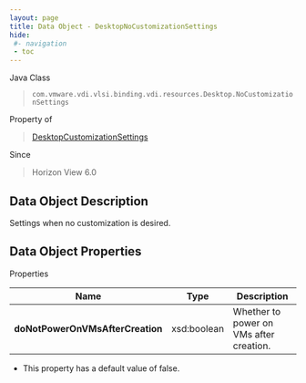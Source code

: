 ```yaml
---
layout: page
title: Data Object - DesktopNoCustomizationSettings
hide:
 #- navigation
 - toc
---
```






Java Class  
> `com.vmware.vdi.vlsi.binding.vdi.resources.Desktop.NoCustomizationSettings`

Property of  
> [DesktopCustomizationSettings](vdi.resources.Desktop.CustomizationSettings.md#field_detail)

Since  
> Horizon View 6.0


## Data Object Description 

Settings when no customization is desired. 

## Data Object Properties

Properties

Name |  Type |  Description   
---|---|---  
**doNotPowerOnVMsAfterCreation**|  xsd:boolean|  Whether to power on VMs after creation.   


  * This property has a default value of false.

  
  
  
  
  
  

